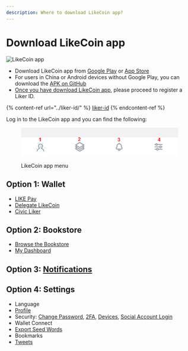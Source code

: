 ```yaml
---
description: Where to download LikeCoin app?
---
```


# Download LikeCoin app

![LikeCoin app](../../.gitbook/assets/likecoin\_ad72\_appstore4\_fullpic\_en.png)

* Download LikeCoin app from [Google Play](https://play.google.com/store/apps/details?id=com.oice) or [App Store](https://apps.apple.com/hk/app/liker-land/id1248232355)
* For users in China or Android devices without Google Play, you can download the [APK on GitHub](https://github.com/likecoin/likecoin-app/releases)
* [Once you have download LikeCoin app](https://liker.land/getapp), please proceed to register a Liker ID.

{% content-ref url="../liker-id/" %}
[liker-id](../liker-id/)
{% endcontent-ref %}

Log in to the LikeCoin app and you can find the following:

<figure><img src="../../.gitbook/assets/Liker Land app menu.png" alt=""><figcaption><p>LikeCoin app menu</p></figcaption></figure>

## Option 1: Wallet

* [LIKE Pay](../../general-guides/wallet/like-pay.md)
* [Delegate LikeCoin](../../general-guides/stake/)
* [Civic Liker](../civic-liker/)

## Option 2: Bookstore

* [Browse the Bookstore](../../depub/ebook/)
* [My Dashboard](../../depub/liker-land/bookshelf.md)

## Option 3: [Notifications](../../depub/liker-land/notifications.md)

## Option 4: Settings

* Language
* [Profile](../liker-id/edit-avatar-displayname.md)
* Security: [Change Password](../liker-id/register/reset-password.md), [2FA](../liker-id/register/verifying-email-address.md), [Devices](../liker-id/register/devices.md), [Social Account Login](../liker-id/register/social-media-logins.md)
* Wallet Connect
* [Export Seed Words](../liker-id/register/export-seed-words.md)
* Bookmarks
* [Tweets](superlike.md)
